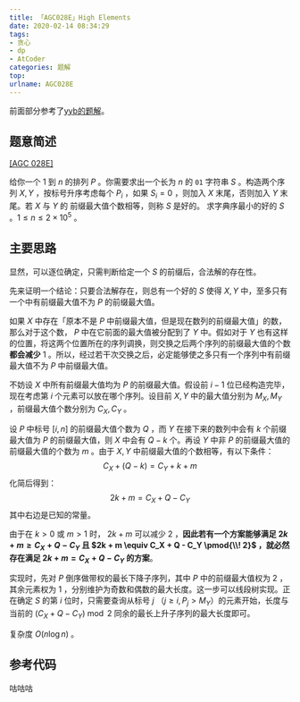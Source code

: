 ```yaml
---
title: 「AGC028E」High Elements
date: 2020-02-14 08:34:29
tags:
- 贪心
- dp
- AtCoder
categories: 题解
top:
urlname: AGC028E
---
```


前面部分参考了[yyb的题解](https://www.cnblogs.com/cjyyb/p/11147938.html)。

## 题意简述

[[AGC 028E]](https://atcoder.jp/contests/agc028/tasks/agc028_e)

给你一个 $1$ 到 $n$ 的排列 $P$ 。你需要求出一个长为 $n$ 的 `01` 字符串 $S$ 。构造两个序列 $X, Y$ ，按标号升序考虑每个 $P_i$ ，如果 $S_i = 0$ ，则加入 $X$ 末尾，否则加入 $Y$ 末尾。若 $X$ 与 $Y$ 的 前缀最大值个数相等，则称 $S$ 是好的。
求字典序最小的好的 $S$ 。$1\le n\le 2\times 10^5$ 。

<!-- more -->

## 主要思路

显然，可以逐位确定，只需判断给定一个 $S$ 的前缀后，合法解的存在性。

先来证明一个结论：只要合法解存在，则总有一个好的 $S$ 使得 $X, Y$ 中，至多只有一个中有前缀最大值不为 $P$ 的前缀最大值。

如果 $X$ 中存在「原本不是 $P$ 中前缀最大值，但是现在数列的前缀最大值」的数，那么对于这个数， $P$ 中在它前面的最大值被分配到了 $Y$ 中。假如对于 $Y$ 也有这样的位置，将这两个位置所在的序列调换，则交换之后两个序列的前缀最大值的个数**都会减少** $1$ 。所以，经过若干次交换之后，必定能够使之多只有一个序列中有前缀最大值不为 $P$ 中前缀最大值。

不妨设 $X$ 中所有前缀最大值均为 $P$ 的前缀最大值。假设前 $i-1$ 位已经构造完毕，现在考虑第 $i$ 个元素可以放在哪个序列。设目前 $X, Y$ 中的最大值分别为 $M_X, M_Y$ ，前缀最大值个数分别为 $C_X, C_Y$ 。

设 $P$ 中标号 $[i, n]$ 的前缀最大值个数为 $Q$ ，而 $Y$ 在接下来的数列中会有 $k$ 个前缀最大值为 $P$ 的前缀最大值，则 $X$ 中会有 $Q - k$ 个。再设 $Y$ 中非 $P$ 的前缀最大值的前缀最大值的个数为 $m$ 。由于 $X, Y$ 中前缀最大值的个数相等，有以下条件：
$$C_X + (Q - k) = C_Y + k + m$$
化简后得到：
$$2k + m = C_X + Q - C_Y$$
其中右边是已知的常量。

由于在 $k > 0$ 或 $m > 1$ 时， $2k + m$ 可以减少 $2$ ，**因此若有一个方案能够满足 $2k + m \ge C_X + Q - C_Y$ 且 $2k + m \equiv C_X + Q - C_Y \pmod{\\! 2}$ ，就必然存在满足 $2k + m = C_X + Q - C_Y$ 的方案**。

实现时，先对 $P$ 倒序做带权的最长下降子序列，其中 $P$ 中的前缀最大值权为 $2$ ，其余元素权为 $1$ ，分别维护为奇数和偶数的最大长度。这一步可以线段树实现。正在确定 $S$ 的第 $i$ 位时，只需要查询从标号 $j$ （$j\ge i, P_j > M_Y$）的元素开始，长度与当前的 $(C_X + Q - C_Y)\bmod 2$ 同余的最长上升子序列的最大长度即可。

复杂度 $O(n\log n)$ 。

## 参考代码 

咕咕咕